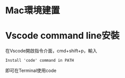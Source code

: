 Mac環境建置
==============

# Vscode command line安裝

在Vscode開啟指令介面，cmd+shift+p，輸入
```
Install 'code' command in PATH
```
即可在Terminal使用code